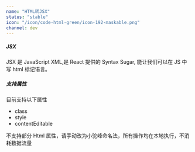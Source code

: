 ```yaml
---
name: "HTML转JSX"
status: "stable"
icon: "/icon/code-html-green/icon-192-maskable.png"
channel: dev
---
```


##### JSX

JSX 是 JavaScript XML,是 React 提供的 Syntax Sugar, 能让我们可以在 JS 中写 html 标记语言。

##### 支持属性

目前支持以下属性

-   class
-   style
-   contentEditable

不支持部分 Html 属性，请手动改为小驼峰命名法，所有操作均在本地执行，不消耗数据流量
